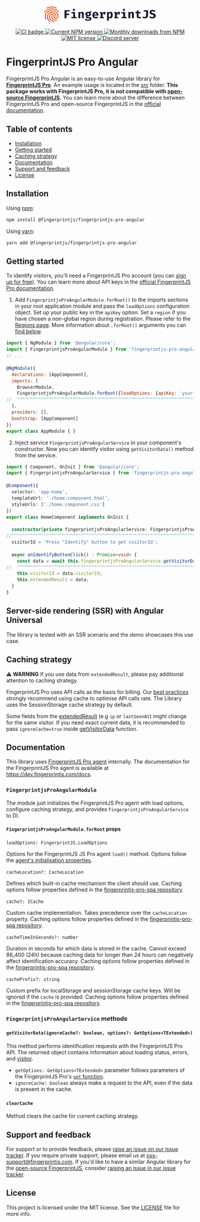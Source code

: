 <p align="center">
  <a href="https://fingerprintjs.com">
    <img src="https://raw.githubusercontent.com/fingerprintjs/fingerprintjs-pro-angular/main/res/logo.svg" alt="FingerprintJS" width="312px" />
  </a>
<p align="center">
<a href="https://github.com/fingerprintjs/fingerprintjs-pro-angular/actions/workflows/ci.yml">
  <img src="https://github.com/fingerprintjs/fingerprintjs-pro-angular/actions/workflows/ci.yml/badge.svg" alt="CI badge" />
</a>
<a href="https://www.npmjs.com/package/@fingerprintjs/fingerprintjs-pro-angular">
  <img src="https://img.shields.io/npm/v/@fingerprintjs/fingerprintjs-pro-angular.svg" alt="Current NPM version">
</a>
<a href="https://www.npmjs.com/package/@fingerprintjs/fingerprintjs-pro-angular">
  <img src="https://img.shields.io/npm/dm/@fingerprintjs/fingerprintjs-pro-angular.svg" alt="Monthly downloads from NPM">
<a href="https://opensource.org/licenses/MIT">
  <img src="https://img.shields.io/:license-mit-blue.svg" alt="MIT license">
</a>
<a href="https://discord.gg/39EpE2neBg">
  <img src="https://img.shields.io/discord/852099967190433792?style=logo&label=Discord&logo=Discord&logoColor=white" alt="Discord server">
</a>


# FingerprintJS Pro Angular

FingerprintJS Pro Angular is an easy-to-use Angular library for **[FingerprintJS Pro](https://fingerprintjs.com/)**. An example usage is located in the [src](https://github.com/fingerprintjs/fingerprintjs-pro-react/tree/main/src) folder.  **This package works with FingerprintJS Pro, it is not compatible with [open-source FingerprintJS](https://github.com/fingerprintjs/fingerprintjs).** You can learn more about the difference between FingerprintJS Pro and open-source FingerprintJS in the [official documentation](https://dev.fingerprintjs.com/docs/pro-vs-open-source).

## Table of contents

- [Installation](#installation)
- [Getting started](#getting-started)
- [Caching strategy](#caching-strategy)
- [Documentation](#documentation)
- [Support and feedback](#support-and-feedback)
- [License](#license)

## Installation

Using [npm](https://npmjs.org):

```sh
npm install @fingerprintjs/fingerprintjs-pro-angular
```

Using [yarn](https://yarnpkg.com):

```sh
yarn add @fingerprintjs/fingerprintjs-pro-angular
```

## Getting started

To identify visitors, you'll need a FingerprintJS Pro account (you can [sign up for free](https://dashboard.fingerprintjs.com/signup/)).
You can learn more about API keys in the [official FingerprintJS Pro documentation](https://dev.fingerprintjs.com/docs/quick-start-guide).

1. Add `FingerprintjsProAngularModule.forRoot()` to the imports sections in your root application module and pass the `loadOptions` configuration object. Set up your public key in the `apiKey` option. Set a `region` if you have chosen a non-global region during registration. Please refer to the [Regions page](https://dev.fingerprintjs.com/docs/regions). More information about `.forRoot()` arguments you can [find below](#fingerprintjsproangularmoduleforroot-props).

```javascript
import { NgModule } from '@angular/core';
import { FingerprintjsProAngularModule } from 'fingerprintjs-pro-angular';
// ...

@NgModule({
  declarations: [AppComponent],
  imports: [
    BrowserModule,
    FingerprintjsProAngularModule.forRoot({loadOptions: {apiKey: 'your-fpjs-public-api-key'}})
//  ^^^^^^^^^^^^^^^^^^^^^^^^^^^^^^^^^^^^^^^^^^^^^^^^^^^^^^^^^^^^^^^^^^^^^^^^^^^^^^^^^^^^^^^^^^
  ],
  providers: [],
  bootstrap: [AppComponent]
})
export class AppModule { }
```

2. Inject service `FingerprintjsProAngularService` in your component's constructor. Now you can identify visitor using `getVisitorData()` method from the service.

```typescript
import { Component, OnInit } from '@angular/core';
import { FingerprintjsProAngularService } from 'fingerprintjs-pro-angular';

@Component({
  selector: 'app-home',
  templateUrl: './home.component.html',
  styleUrls: ['./home.component.css']
})
export class HomeComponent implements OnInit {

  constructor(private fingerprintjsProAngularService: FingerprintjsProAngularService) { }
//^^^^^^^^^^^^^^^^^^^^^^^^^^^^^^^^^^^^^^^^^^^^^^^^^^^^^^^^^^^^^^^^^^^^^^^^^^^^^^^^^^
  visitorId = 'Press "Identify" button to get visitorId';

  async onIdentifyButtonClick() : Promise<void> {
    const data = await this.fingerprintjsProAngularService.getVisitorData();
//  ^^^^^^^^^^^^^^^^^^^^^^^^^^^^^^^^^^^^^^^^^^^^^^^^^^^^^^^^^^^^^^^^^^^^^^^
    this.visitorId = data.visitorId;
    this.extendedResult = data;
  }
}
```

## Server-side rendering (SSR) with Angular Universal

The library is tested with an SSR scenario and the demo showcases this use case.

## Caching strategy
:warning: **WARNING** If you use data from `extendedResult`, please pay additional attention to caching strategy.

FingerprintJS Pro uses API calls as the basis for billing. Our [best practices](https://dev.fingerprintjs.com/docs/caching-visitor-information) strongly recommend using cache to optimise API calls rate. The Library uses the SessionStorage cache strategy by default.

Some fields from the [extendedResult](https://dev.fingerprintjs.com/docs/js-agent#extendedresult) (e.g `ip` or `lastSeenAt`) might change for the same visitor. If you need exact current data, it is recommended to pass `ignoreCache=true` inside [getVisitorData](#getvisitordatagetoptions-getoptions) function.

## Documentation

This library uses [FingerprintJS Pro agent](https://fingerprintjs.com/github/) internally. The documentation for the FingerprintJS Pro agent is available at https://dev.fingerprintjs.com/docs.

### `FingerprintjsProAngularModule`

The module just initializes the FingerprintJS Pro agent with load options, configure caching strategy, and provides `FingerprintjsProAngularService` to DI.

#### `FingerprintjsProAngularModule.forRoot` props

`loadOptions: FingerprintJS.LoadOptions`

Options for the FingerprintJS JS Pro agent `load()` method. Options follow the [agent's initialisation properties](https://dev.fingerprintjs.com/docs/js-agent#agent-initialization).

`cacheLocation?: CacheLocation`

Defines which built-in cache mechanism the client should use. Caching options follow properties defined in the [fingerprintjs-pro-spa repository](https://github.com/fingerprintjs/fingerprintjs-pro-spa#caching).

`cache?: ICache`

Custom cache implementation. Takes precedence over the `cacheLocation` property. Caching options follow properties defined in the [fingerprintjs-pro-spa repository](https://github.com/fingerprintjs/fingerprintjs-pro-spa#caching).

`cacheTimeInSeconds?: number`

Duration in seconds for which data is stored in the cache. Cannot exceed 86_400 (24h) because caching data for longer than 24 hours can negatively affect identification accuracy. Caching options follow properties defined in the [fingerprintjs-pro-spa repository](https://github.com/fingerprintjs/fingerprintjs-pro-spa#caching).

`cachePrefix?: string`

Custom prefix for localStorage and sessionStorage cache keys. Will be ignored if the `cache` is provided. Caching options follow properties defined in the [fingerprintjs-pro-spa repository](https://github.com/fingerprintjs/fingerprintjs-pro-spa#caching).

### `FingerprintjsProAngularService` methods

#### `getVisitorData(ignoreCache?: boolean, options?: GetOptions<TExtended>)`

This method performs identification requests with the FingerprintJS Pro API. The returned object contains information about loading status, errors, and [visitor](https://dev.fingerprintjs.com/docs/js-agent#extendedresult).

- `getOptions: GetOptions<TExtended>` parameter follows parameters of the FingerprintJS Pro's [`get` function](https://dev.fingerprintjs.com/docs/js-agent#parameters-reference).
- `ignoreCache: boolean` always make a request to the API, even if the data is present in the cache.

#### `clearCache`

Method clears the cache for current caching strategy. 

## Support and feedback
For support or to provide feedback, please [raise an issue on our issue tracker](https://github.com/fingerprintjs/fingerprintjs-pro-angular/issues). If you require private support, please email us at oss-support@fingerprintjs.com. If you'd like to have a similar Angular library for the [open-source FingerprintJS](https://github.com/fingerprintjs/fingerprintjs), consider [raising an issue in our issue tracker](https://github.com/fingerprintjs/fingerprintjs-pro-angular/issues).


## License

This project is licensed under the MIT license. See the [LICENSE](https://github.com/fingerprintjs/fingerprintjs-pro-angular/blob/main/LICENSE) file for more info.

